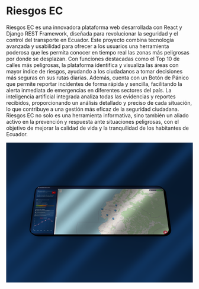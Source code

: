 # Riesgos EC

Riesgos EC es una innovadora plataforma web desarrollada con React y Django REST Framework, diseñada para revolucionar la seguridad y el control del transporte en Ecuador. Este proyecto combina tecnología avanzada y usabilidad para ofrecer a los usuarios una herramienta poderosa que les permita conocer en tiempo real las zonas más peligrosas por donde se desplazan. Con funciones destacadas como el Top 10 de calles más peligrosas, la plataforma identifica y visualiza las áreas con mayor índice de riesgos, ayudando a los ciudadanos a tomar decisiones más seguras en sus rutas diarias. Además, cuenta con un Botón de Pánico que permite reportar incidentes de forma rápida y sencilla, facilitando la alerta inmediata de emergencias en diferentes sectores del país. La inteligencia artificial integrada analiza todas las evidencias y reportes recibidos, proporcionando un análisis detallado y preciso de cada situación, lo que contribuye a una gestión más eficaz de la seguridad ciudadana. Riesgos EC no solo es una herramienta informativa, sino también un aliado activo en la prevención y respuesta ante situaciones peligrosas, con el objetivo de mejorar la calidad de vida y la tranquilidad de los habitantes de Ecuador.

![Vista previa](public/742shots_so.png)
